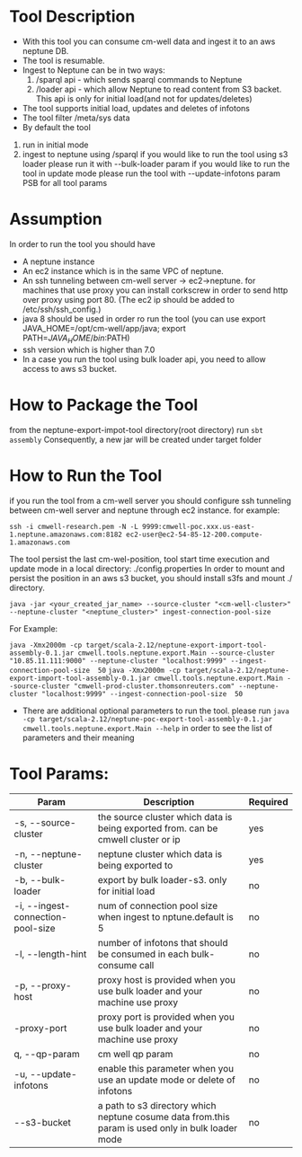 # Tool Description
- With this tool you can consume cm-well data and ingest it to an aws neptune DB.
- The tool is resumable.
- Ingest to Neptune can be in two ways: 
    1. /sparql api - which sends sparql commands to Neptune
    2. /loader api - which allow Neptune to read content from S3 backet. This api is only for initial load(and not for updates/deletes)
- The tool supports initial load, updates and deletes of infotons
- The tool filter /meta/sys data
- By default the tool 
1. run in initial mode
2. ingest to neptune using /sparql
if you would like to run the tool using s3 loader please run it with --bulk-loader param
if you would like to run the tool in update mode please run the tool with --update-infotons param
PSB for all tool params

# Assumption
In order to run the tool you should have
- A neptune instance
- An ec2 instance which is in the same VPC of neptune.
- An ssh tunneling between cm-well server -> ec2->neptune.
for machines that use proxy you can install corkscrew in order to send http over proxy using port 80.
(The ec2 ip should be added to /etc/ssh/ssh_config.)
- java 8 should be used in order ro run the tool (you can use export JAVA_HOME=/opt/cm-well/app/java; export PATH=$JAVA_HOME/bin:$PATH)
- ssh version which is higher than 7.0
- In a case you run the tool using bulk loader api, you need to allow access to aws s3 bucket.

# How to Package the Tool
from the neptune-export-impot-tool directory(root directory) run
`sbt assembly`
Consequently, a new jar will be created under target folder

# How to Run the Tool
if you run the tool from a cm-well server you should configure ssh tunneling between cm-well server and neptune through ec2 instance.
for example: 

`ssh -i cmwell-research.pem -N -L 9999:cmwell-poc.xxx.us-east-1.neptune.amazonaws.com:8182 ec2-user@ec2-54-85-12-200.compute-1.amazonaws.com`

The tool persist the last cm-wel-position, tool start time execution and update mode in a local directory: ./config.properties
In order to mount and persist the position in an aws s3 bucket, you should install s3fs and mount ./  directory.

`java -jar <your_created_jar_name> --source-cluster "<cm-well-cluster>" --neptune-cluster "<neptune_cluster>" ingest-connection-pool-size`

For Example:

`java -Xmx2000m -cp target/scala-2.12/neptune-export-import-tool-assembly-0.1.jar cmwell.tools.neptune.export.Main --source-cluster "10.85.11.111:9000" --neptune-cluster "localhost:9999" --ingest-connection-pool-size  50`
`java -Xmx2000m -cp target/scala-2.12/neptune-export-import-tool-assembly-0.1.jar cmwell.tools.neptune.export.Main --source-cluster "cmwell-prod-cluster.thomsonreuters.com" --neptune-cluster "localhost:9999" --ingest-connection-pool-size  50`

- There are additional optional parameters to run the tool.
 please run `java -cp target/scala-2.12/neptune-poc-export-tool-assembly-0.1.jar cmwell.tools.neptune.export.Main --help` 
in order to see the list of parameters and their meaning

# Tool Params:

| Param | Description | Required|
| --- | --- | ---|
|-s, --source-cluster|the source cluster which data is being exported from. can be cmwell cluster or ip| yes|
|-n, --neptune-cluster |neptune cluster which data is being exported to| yes|                                                                                       
| -b, --bulk-loader   | export by bulk loader-s3. only for initial load |no|
| -i, --ingest-connection-pool-size | num of connection pool size when ingest to nptune.default is 5 |no|
|-l, --length-hint|number of infotons that should be consumed in each bulk-consume call| no|                      
|-p, --proxy-host|proxy host is provided when you use bulk loader and your machine use proxy|  no| 
|-proxy-port|proxy port is provided when you use bulk loader and your machine use proxy| no|                                           
|q, --qp-param |cm well qp param|no|             
|-u, --update-infotons|enable this parameter when you use an update mode or delete of infotons| no|        
| --s3-bucket|a path to s3 directory which neptune cosume data from.this param is used only in bulk loader mode| no  |          
                                             
                        


